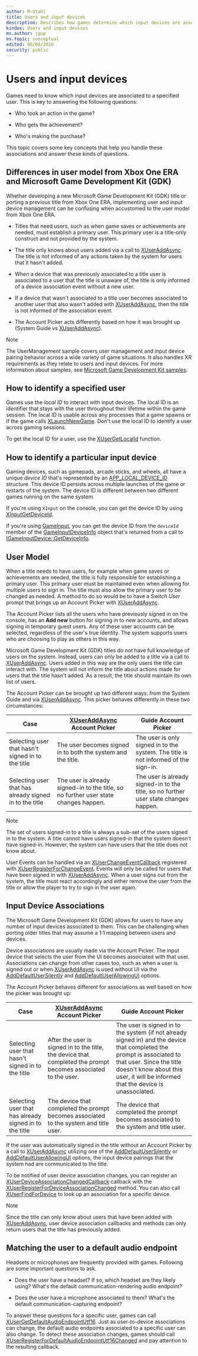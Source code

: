 ```yaml
---
author: M-Stahl
title: Users and input devices
description: Describes how games determine which input devices are associated to a specified user.
kindex: Users and input devices
ms.author: jgup
ms.topic: conceptual
edited: 06/08/2020
security: public
---
```


# Users and input devices

Games need to know which input devices are associated to a specified user.
This is key to answering the following questions:

* Who took an action in the game?

* Who gets the achievement?

* Who's making the purchase?

This topic covers some key concepts that help you handle these associations and answer
these kinds of questions.

## Differences in user model from Xbox One ERA and Microsoft Game Development Kit (GDK)

Whether developing a new Microsoft Game Development Kit (GDK) title or porting a previous title from Xbox One ERA, implementing user and input device management can be confusing when accustomed to the user model from Xbox One ERA.

* Titles that need users, such as when game saves or achievements are needed, must establish a primary 
user. This primary user is a title-only construct and not provided by the system.

* The title only knows about users added via a call to [XUserAddAsync](../../../reference/system/xuser/functions/xuseraddasync.md). The title is 
not informed of any actions taken by the system for users that it hasn't added.

* When a device that was previously associated to a title user is associated to a user that the title 
is unaware of, the title is only informed of a device association event without a new user.

* If a device that wasn't associated to a title user becomes associated to another user that also wasn't
added with [XUserAddAsync](../../../reference/system/xuser/functions/xuseraddasync.md), then the title is not informed of the association event.

* The Account Picker acts differently based on how it was brought up (System Guide vs 
[XUserAddAsync](../../../reference/system/xuser/functions/xuseraddasync.md)).
> [!NOTE]
> The UserManagement sample covers user management and input device pairing 
> behavior across a wide variety of game situations. It also handles XR requirements as they relate to users 
> and input devices. For more information about samples, see 
> [Microsoft Game Development Kit samples](../../../samples/gdk-samples-home.md).

## How to identify a specified user

Games use the *local ID* to interact with input devices. The local ID is an 
identifier that stays with the user throughout their lifetime within the game session. The local ID is usable across
any processes that a game spawns or if the game
calls [XLaunchNewGame](../../../reference/system/xgame/functions/xlaunchnewgame.md). Don't use the local ID to identify a user
across gaming sessions. 

To get the local ID for a user, use the [XUserGetLocalId](../../../reference/system/xuser/functions/xusergetlocalid.md) function.

## How to identify a particular input device

Gaming devices, such as gamepads, arcade sticks, and wheels, all have a
unique *device ID* that's represented by an [APP_LOCAL_DEVICE_ID](../../../reference/system/xuser/structs/app_local_device_id.md) structure.
This device ID persists across multiple launches of the game or
restarts of the system. The device ID is different between two
different games running on the same system.

If you're using `XInput` on the console, you can get the device ID by using
[XInputGetDeviceId](../../../reference/input/xinputongameinput/functions/xinputgetdeviceid.md).

If you're using [GameInput](../../../input/overviews/input-overview.md), you can get the device ID from the
`deviceId` member of the [GameInputDeviceInfo](../../../reference/input/gameinput/structs/gameinputdeviceinfo.md) object that's returned from
a call to [IGameInputDevice::GetDeviceInfo](../../../reference/input/gameinput/interfaces/igameinputdevice/methods/igameinputdevice_getdeviceinfo.md).

## User Model

When a title needs to have users, for example when game saves or achievements are needed, the title is 
fully responsible for establishing a primary user. This primary user must be maintained even when 
allowing for multiple users to sign in. The title must also allow the primary user to be changed as 
needed. A method to do so would be to have a *Switch User* prompt that brings up an Account Picker 
with [XUserAddAsync](../../../reference/system/xuser/functions/xuseraddasync.md).

The Account Picker lists all the users who have previously signed in on the
console, has an **Add new** button for signing in to new accounts, and allows signing in temporary
guest users. Any of these user accounts can be selected, regardless of the user's true
identity. The system supports users who are choosing to play as others in this
way.

Microsoft Game Development Kit (GDK) titles do not have full knowledge of users on the system. Instead, users can only 
be added to a title via a call to [XUserAddAsync](../../../reference/system/xuser/functions/xuseraddasync.md). Users added in this way are the 
only users the title can interact with. The system will not inform the title about actions made for 
users that the title hasn't added. As a result, the title should maintain its own list of users.

The Account Picker can be brought up two different ways: from the System Guide and via 
[XUserAddAsync](../../../reference/system/xuser/functions/xuseraddasync.md). This picker behaves differently in these two circumstances:

| Case | [XUserAddAsync](../../../reference/system/xuser/functions/xuseraddasync.md) Account Picker | Guide Account Picker |
| ---- | ------------------------------------------------ | -------------------- |
| Selecting user that hasn't signed in to the title | The user becomes signed in to both the system and the title. | The user is only signed in to the system. The title is not informed of the sign-in. |
| Selecting user that has already signed in to the title | The user is already signed-in to the title, so no further user state changes happen. | The user is already signed-in to the title, so no further user state changes happen. |
> [!NOTE]
> The set of users signed-in to a title is always a sub-set of the users 
> signed in to the system. A title cannot have users signed-in that the system doesn't have signed-in. 
> However, the system can have users that the title does not know about.

User Events can be handled via an [XUserChangeEventCallback](../../../reference/system/xuser/functions/xuserchangeeventcallback.md) registered 
with [XUserRegisterForChangeEvent](../../../reference/system/xuser/functions/xuserregisterforchangeevent.md). Events will only be called for 
users that have been signed in with [XUserAddAsync](../../../reference/system/xuser/functions/xuseraddasync.md). When a user signs out from the 
system, the title must react accordingly and either remove the user from the title or allow the player 
to try to sign in the user again.

## Input Device Associations

The Microsoft Game Development Kit (GDK) allows for users to have any number of input devices associated to them. This can 
be challenging when porting older titles that may assume a 1:1 mapping between users and devices.

Device associations are usually made via the Account Picker. The input device that selects the user from 
the UI becomes associated with that user. Associations can change from other cases too, such as when a 
user is signed out or when [XUserAddAsync](../../../reference/system/xuser/functions/xuseraddasync.md) is used without UI via the 
[AddDefaultUserSilently](../../../reference/system/xuser/enums/xuseraddoptions.md) and [AddDefaultUserAllowingUI](../../../reference/system/xuser/enums/xuseraddoptions.md) options.

The Account Picker behaves different for associations as well based on how the picker was brought up:

| Case | [XUserAddAsync](../../../reference/system/xuser/functions/xuseraddasync.md) Account Picker | Guide Account Picker |
| ---- | ------------------------------------------------ | -------------------- |
| Selecting user that hasn't signed in to the title | After the user is signed in to the title, the device that completed the prompt becomes associated to the user. | The user is signed in to the system (if not already signed in) and the device that completed the prompt is associated to that user. Since the title doesn't know about this user, it will be informed that the device is unassociated. |
| Selecting user that has already signed in to the title | The device that completed the prompt becomes associated to the system and title user. | The device that completed the prompt becomes associated to the system and title user.

If the user was automatically signed in the title without an Account Picker by a call to 
[XUserAddAsync](../../../reference/system/xuser/functions/xuseraddasync.md) utilizing one of the [AddDefaultUserSilently](../../../reference/system/xuser/enums/xuseraddoptions.md) or 
[AddDefaultUserAllowingUI](../../../reference/system/xuser/enums/xuseraddoptions.md) options, the input device pairings that the system had 
are communicated to the title.

To be notified of user device association changes, you can register an 
[XUserDeviceAssociationChangedCallback](../../../reference/system/xuser/functions/xuserdeviceassociationchangedcallback.md) callback with the 
[XUserRegisterForDeviceAssociationChanged](../../../reference/system/xuser/functions/xuserregisterfordeviceassociationchanged.md) method. You can 
also call [XUserFindForDevice](../../../reference/system/xuser/functions/xuserfindfordevice.md) to look up an association for a specific device.
> [!NOTE]
> Since the title can only know about users that have been added with 
> [XUserAddAsync](../../../reference/system/xuser/functions/xuseraddasync.md), user device association callbacks and methods can only return users 
> that the title has previously added.

## Matching the user to a default audio endpoint

Headsets or microphones are frequently provided with games. Following are some important
questions to ask.

* Does the user have a headset? If so, which headset are they likely using?
    What's the default communication-rendering audio endpoint?

* Does the user have a microphone associated to them? What's the
    default communication-capturing endpoint?

To answer these questions for a specific user, games can call
[XUserGetDefaultAudioEndpointUtf16](../../../reference/system/xuser/functions/xusergetdefaultaudioendpointutf16.md). Just as user-to-device
associations can change, the default audio endpoints associated to a
specific user can also change. To detect these association changes, games
should call [XUserRegisterForDefaultAudioEndpointUtf16Changed](../../../reference/system/xuser/functions/xuserregisterfordefaultaudioendpointutf16changed.md) and pay attention
to the resulting callback.